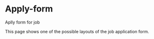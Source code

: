 # Apply-form
Aplly form for job

This page shows one of the possible layouts of the job application form.
